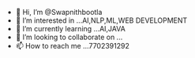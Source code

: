 - 👋 Hi, I’m @Swapnithbootla
- 👀 I’m interested in ...AI,NLP,ML,WEB DEVELOPMENT
- 🌱 I’m currently learning ...AI,JAVA
- 💞️ I’m looking to collaborate on ...
- 📫 How to reach me ...7702391292

<!---
Swapnithbootla/Swapnithbootla is a ✨ special ✨ repository because its `README.md` (this file) appears on your GitHub profile.
You can click the Preview link to take a look at your changes.
--->
